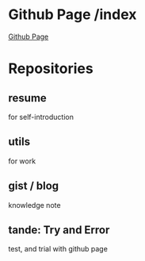 # Github Page /index
[Github Page](https://github.nomuraya.work)

# Repositories
## resume
for self-introduction

## utils
for work

## gist / blog
knowledge note

## tande: Try and Error
test, and trial with github page

